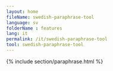 ```yaml
---
layout: home
fileName: swedish-paraphrase-tool
language: sv    
folderName : features
lang: it
permalink: /it/swedish-paraphrase-tool
tool: swedish-paraphrase-tool
---
```

{% include section/paraphrase.html %}
